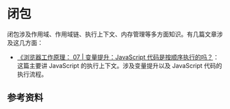 # 闭包

闭包涉及作用域、作用域链、执行上下文、内存管理等多方面知识。有几篇文章涉及这几方面：

- [《浏览器工作原理： 07 | 变量提升：JavaScript 代码是按顺序执行的吗？](https://time.geekbang.org/column/article/119046)：这篇主要讲 JavaScript 的执行上下文。涉及变量提升以及 JavaScript 代码的执行流程。

## 参考资料
